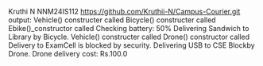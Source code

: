 Kruthi N
NNM24IS112
https://github.com/Kruthii-N/Campus-Courier.git
output:
Vehicle() constructer called
Bicycle() constructer called
Ebike()_constructor called
Checking battery: 50%
Delivering Sandwich to Library by Bicycle.
Vehicle() constructer called
Drone() constructor called
Delivery to ExamCell is blocked by security. 
Delivering USB to CSE Blockby Drone. 
Drone delivery cost: Rs.100.0
